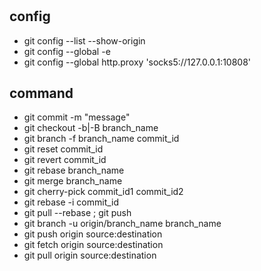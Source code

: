 #

## config

- git config --list --show-origin
- git config --global -e
- git config --global http.proxy 'socks5://127.0.0.1:10808'

## command

- git commit -m "message"
- git checkout -b|-B branch_name
- git branch -f branch_name commit_id
- git reset commit_id
- git revert commit_id
- git rebase branch_name
- git merge branch_name
- git cherry-pick commit_id1 commit_id2
- git rebase -i commit_id
- git pull --rebase ; git push
- git branch -u origin/branch_name branch_name
- git push origin source:destination
- git fetch origin source:destination
- git pull origin source:destination
  